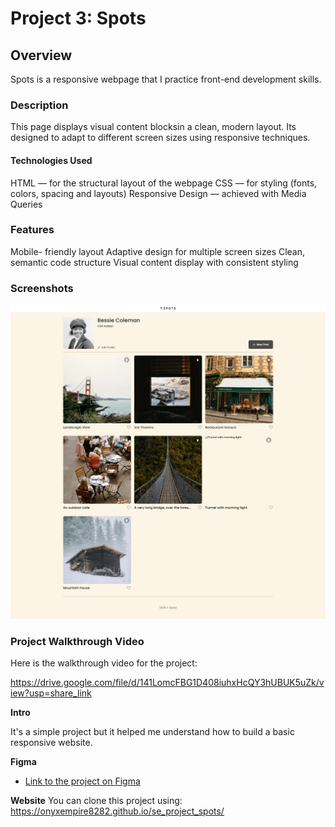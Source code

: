 # Project 3: Spots

## Overview

Spots is a responsive webpage that I practice front-end development skills.

### Description

This page displays visual content blocksin a clean, modern layout. Its designed to adapt to different screen sizes using responsive techniques.

#### Technologies Used

HTML — for the structural layout of the webpage
CSS — for styling (fonts, colors, spacing and layouts)
Responsive Design — achieved with Media Queries

### Features

Mobile- friendly layout
Adaptive design for multiple screen sizes
Clean, semantic code structure
Visual content display with consistent styling

### Screenshots

<img src="images/screenshot.png" alt="App Screenshot" width="600"/>

### Project Walkthrough Video

Here is the walkthrough video for the project:

https://drive.google.com/file/d/141LomcFBG1D408iuhxHcQY3hUBUK5uZk/view?usp=share_link

**Intro**

It's a simple project but it helped me understand how to build a basic responsive website.

**Figma**

- [Link to the project on Figma](https://www.figma.com/file/BBNm2bC3lj8QQMHlnqRsga/Sprint-3-Project-%E2%80%94-Spots?type=design&node-id=2%3A60&mode=design&t=afgNFybdorZO6cQo-1)

**Website**
You can clone this project using:
https://onyxempire8282.github.io/se_project_spots/
